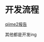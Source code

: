 # 开发流程

[qiime2报告](https://github.com/wangjiaxuan666/qiime2-workflow/blob/master/run_meta16s.ipynb)

其他都是开发ing